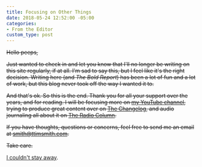 ```yaml
---
title: Focusing on Other Things
date: 2018-05-24 12:52:00 -05:00
categories:
- From the Editor
custom_type: post
---
```


~~Hello peeps,~~

~~Just wanted to check in and let you know that I'll no longer be writing on this site regularly, if at all. I'm sad to say this, but I feel like it's the right decision. Writing here (and *The Bold Report*) has been a lot of fun and a lot of work, but this blog never took off the way I wanted it to.~~

~~And that's ok. So this is the end. Thank you for all your support over the years, and for reading. I will be focusing more on [my YouTube channel](https://www.youtube.com/smithtimmytim), trying to produce great content over on [The Changelog](https://changelog.com), and audio journaling all about it on [The Radio Column](https://ttimsmith.com/podcasts/column/).~~

~~If you have thoughts, questions or concerns, feel free to send me an email at <smith@ttimsmith.com>.~~

~~Take care.~~

[I couldn't stay away](/2018/09/were-back/).
